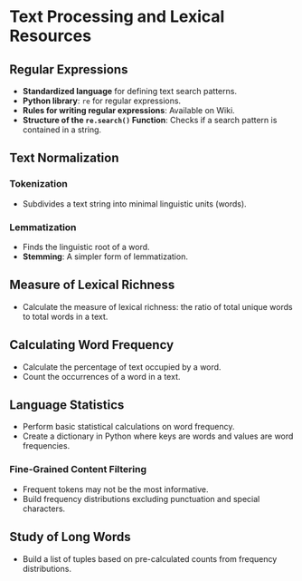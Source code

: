 # Text Processing and Lexical Resources

## Regular Expressions
- **Standardized language** for defining text search patterns.
- **Python library**: `re` for regular expressions.
- **Rules for writing regular expressions**: Available on Wiki.
- **Structure of the `re.search()` Function**: Checks if a search pattern is contained in a string.

## Text Normalization
### Tokenization
- Subdivides a text string into minimal linguistic units (words).

### Lemmatization
- Finds the linguistic root of a word.
- **Stemming**: A simpler form of lemmatization.

## Measure of Lexical Richness
- Calculate the measure of lexical richness: the ratio of total unique words to total words in a text.

## Calculating Word Frequency
- Calculate the percentage of text occupied by a word.
- Count the occurrences of a word in a text.

## Language Statistics
- Perform basic statistical calculations on word frequency.
- Create a dictionary in Python where keys are words and values are word frequencies.

### Fine-Grained Content Filtering
- Frequent tokens may not be the most informative.
- Build frequency distributions excluding punctuation and special characters.

## Study of Long Words
- Build a list of tuples based on pre-calculated counts from frequency distributions.
